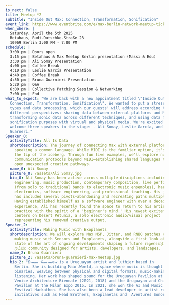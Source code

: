 ```yaml
---
is_next: false
title: Meetup *2
subtitle: "Inside Out Max: Connection, Transformation, Sonification"
event_link: https://www.eventbrite.com/e/max-berlin-network-meetup-tickets-1289866749169?aff=oddtdtcreator
when_where: |
  Saturday, April the 5th 2025 
  Betahaus, Rudi-Dutschke-Straße 23
  10969 Berlin 3:00 PM - 7:00 PM
schedule: |
  3:00 pm | Doors open 
  3:15 pm | Betahaus & Max Meetup Berlin presentation (Massi & Edu) 
  3:30 pm | Ali Somay Presentation 
  4:00 pm | Coffee Break 
  4:10 pm | Leslie García Presentation 
  4:40 pm | Coffee Break 
  4:50 pm | Bruna Guarnieri Presentation 
  5:20 pm | Q&A 
  6:00 pm | Collective Patching Session & Networking 
  7:00 pm | End
what_to_expect: "We are back with a new appointment titled \"Inside Out Max:
  Connection, Transformation, Sonification\". We wanted to put a stress on data
  types and data processing, which our guests' will address according to three
  different perspectives: sharing data between external platforms and Max,
  transforming sonic data across different techniques, and using data for
  sonification purposes with virtual and physical media. We're excited to
  welcome three speakers to the stage: - Ali Somay, Leslie García, and Bruna
  Guarneri."
Speaker_0:
  activityTitle: All Is Data
  shortdescription: The journey of connecting Max with external platforms requires
    speaking a common language. While MIDI is the familiar option, it's merely
    the tip of the iceberg. Through fun live examples, we'll explore numerous
    communication protocols beyond MIDI—establishing shared languages that might
    open unexpected creative pathways.
  name_0: Ali Somay
  picture_0: /assets/Ali Somay.jpg
  bio_0: Ali Somay has been active across multiple disciplines including audio
    engineering, music production, contemporary composition, live performance
    (from solo to traditional bands to electronic music ensembles), hardware
    electronics, software engineering, and professional teaching. His journey
    has included several pivots—abandoning and recreating paths multiple times.
    Having established himself as a software engineer with over a decade of
    experience, Ali has recently found the space to return to his artistic
    practice with the spirit of a 'beginner's mind.' His newest excitement
    centers on Desert Petunia, a solo electronic audio/visual project
    representing his renewed creative output.
Speaker_2:
  activityTitle: Making Music with Exoplanets
  shortdescription: We will explore Max MSP, Jitter, and RNBO patches connected to
    making music with Sensors and Exoplanets, alongside a first look at the
    state of the art of ongoing developments shaping a future 𝕣ꫀᧁꫀꪀꫀ𝕣ꪖ𝕥ⅈꪜꫀ
    ꪑꪊડⅈᥴ community designed for artists, developers, and landscapes.
  name_2: Bruna Guarnieri
  picture_2: /assets/bruna-guarnieri-max-meetup.jpg
  bio_2: "𝐵𝓇𝓊𝓃𝒶 𝒢𝓊𝒶𝓇𝓃𝒾𝑒𝓇𝒾 is a Uruguayan artist and luthier based in
    Berlin. She is building Maar.World, a space where music is thought beyond
    binaries, weaving between physical and digital formats, music-making, and
    listening. Her work has shaped sound for the Uruguayan Pavilion at the
    Venice Architecture Biennale (2021, 2018) and the Uruguayan and Chilean
    Pavilion at the Milan Expo 2015. In 2021, she won the AI and Music S+T+ARTS
    Festival Hackathon. She has also been a lead developer in artist-run
    initiatives such as Head Brothers, Exoplanetas and  Aventures Sonores.  "
---
```

